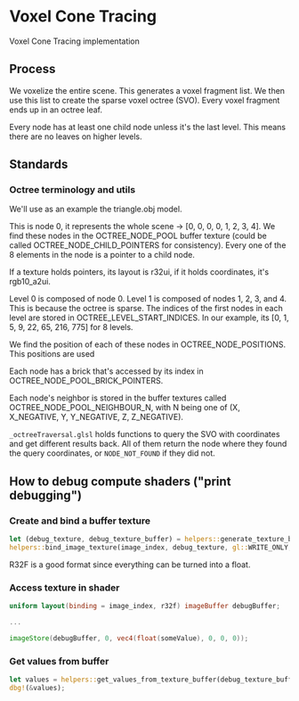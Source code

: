 # Voxel Cone Tracing

Voxel Cone Tracing implementation

## Process

We voxelize the entire scene. This generates a voxel fragment list.
We then use this list to create the sparse voxel octree (SVO).
Every voxel fragment ends up in an octree leaf.

Every node has at least one child node unless it's the last level.
This means there are no leaves on higher levels.

## Standards

### Octree terminology and utils

We'll use as an example the triangle.obj model.

This is node 0, it represents the whole scene -> [0, 0, 0, 0, 1, 2, 3, 4].
We find these nodes in the OCTREE_NODE_POOL buffer texture
(could be called OCTREE_NODE_CHILD_POINTERS for consistency).
Every one of the 8 elements in the node is a pointer to a child node.

If a texture holds pointers, its layout is r32ui, if it holds coordinates, it's rgb10_a2ui.

Level 0 is composed of node 0.
Level 1 is composed of nodes 1, 2, 3, and 4. This is because the octree is sparse.
The indices of the first nodes in each level are stored in OCTREE_LEVEL_START_INDICES.
In our example, its [0, 1, 5, 9, 22, 65, 216, 775] for 8 levels.

We find the position of each of these nodes in OCTREE_NODE_POSITIONS.
This positions are used 

Each node has a brick that's accessed by its index in OCTREE_NODE_POOL_BRICK_POINTERS.

Each node's neighbor is stored in the buffer textures called OCTREE_NODE_POOL_NEIGHBOUR_N,
with N being one of (X, X_NEGATIVE, Y, Y_NEGATIVE, Z, Z_NEGATIVE).

`_octreeTraversal.glsl` holds functions to query the SVO with coordinates and get different results back.
All of them return the node where they found the query coordinates, or `NODE_NOT_FOUND` if they did not.

## How to debug compute shaders ("print debugging")

### Create and bind a buffer texture

```rust
let (debug_texture, debug_texture_buffer) = helpers::generate_texture_buffer(size, gl::R32F, default_value);
helpers::bind_image_texture(image_index, debug_texture, gl::WRITE_ONLY, gl::R32F);
```

R32F is a good format since everything can be turned into a float.

### Access texture in shader

```glsl
uniform layout(binding = image_index, r32f) imageBuffer debugBuffer;

...

imageStore(debugBuffer, 0, vec4(float(someValue), 0, 0, 0));
```

### Get values from buffer

```rust
let values = helpers::get_values_from_texture_buffer(debug_texture_buffer, size, default_value);
dbg!(&values);
```
